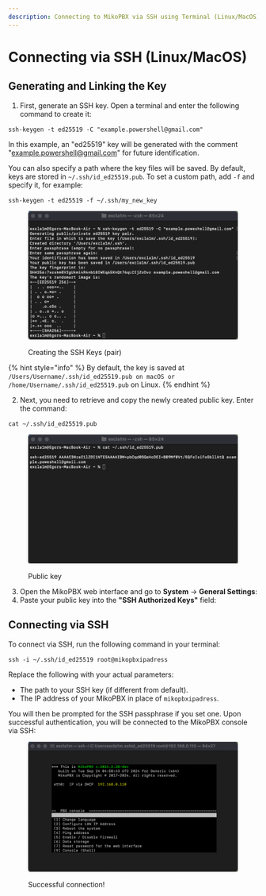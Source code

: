 ```yaml
---
description: Connecting to MikoPBX via SSH using Terminal (Linux/MacOS)
---
```


# Connecting via SSH (Linux/MacOS)

## Generating and Linking the Key

1. First, generate an SSH key. Open a terminal and enter the following command to create it:

```
ssh-keygen -t ed25519 -C "example.powershell@gmail.com"
```

In this example, an "ed25519" key will be generated with the comment "[example.powershell@gmail.com](mailto:example.powershell@gmail.com)" for future identification.

You can also specify a path where the key files will be saved. By default, keys are stored in `~/.ssh/id_ed25519.pub`. To set a custom path, add `-f` and specify it, for example:

```
ssh-keygen -t ed25519 -f ~/.ssh/my_new_key
```

<figure><img src="../../../.gitbook/assets/createdKeyPair.png" alt=""><figcaption><p>Creating the SSH Keys (pair)</p></figcaption></figure>

{% hint style="info" %}
By default, the key is saved at `/Users/Username/.ssh/id_ed25519.pub on macOS or /home/Username/.ssh/id_ed25519.pub` on Linux.
{% endhint %}

2. Next, you need to retrieve and copy the newly created public key. Enter the command:

```
cat ~/.ssh/id_ed25519.pub
```

<figure><img src="../../../.gitbook/assets/DisplayedKey.png" alt=""><figcaption><p>Public key</p></figcaption></figure>

3. Open the MikoPBX web interface and go to **System** → **General Settings**:
4. Paste your public key into the **"SSH Authorized Keys"** field:



## Connecting via SSH

To connect via SSH, run the following command in your terminal:

```
ssh -i ~/.ssh/id_ed25519 root@mikopbxipadress
```

Replace the following with your actual parameters:

* The path to your SSH key (if different from default).
* The IP address of your MikoPBX in place of `mikopbxipadress`.

You will then be prompted for the SSH passphrase if you set one. Upon successful authentication, you will be connected to the MikoPBX console via SSH:

<figure><img src="../../../.gitbook/assets/mikopbxconsoleSSH.png" alt=""><figcaption><p>Successful connection!</p></figcaption></figure>
